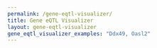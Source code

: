 ```yaml
---
permalink: /gene-eqtl-visualizer/
title: Gene eQTL Visualizer
layout: gene-eqtl-visualizer
gene_eqtl_visualizer_examples: "Ddx49, Oasl2"
---
```

